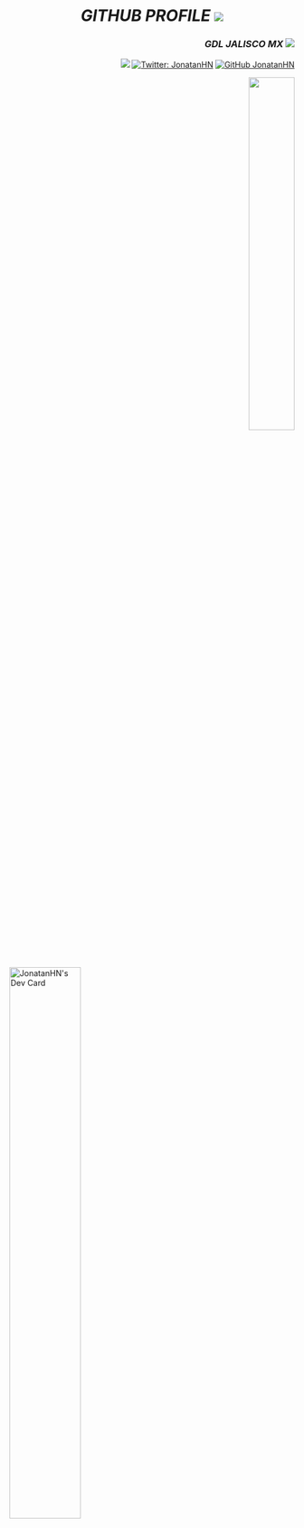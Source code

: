
<div align="center">

# *GITHUB PROFILE* ![](https://img.icons8.com/clouds/60/000000/github.png)
        
<div align="right">
        
### *GDL JALISCO MX* ![](https://img.icons8.com/color/30/000000/mexico-circular.png)

![](https://komarev.com/ghpvc/?username=JonatanHN&style=flat&color=2ecc71)
[![Twitter: JonatanHN](https://img.shields.io/twitter/follow/jonatanhn00?label=follow&style=social)](https://twitter.com/jonatanhn00)
[![GitHub JonatanHN](https://img.shields.io/github/followers/jonatanhn?label=follow&style=social)](https://github.com/jonatanhn)
        
<img width="40%" src="https://github-readme-stats.vercel.app/api?username=JonatanHN&show_icons=true&theme=dark" >
        
</div>

<div align="left">
 
<a href="https://app.daily.dev/JonatanHN"><img src="https://api.daily.dev/devcards/195b43859b4540b6a6a67396399b7e0b.png?r=8a1" width="50%" alt="JonatanHN's Dev Card"/></a>
        
</div>

</div>
